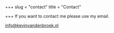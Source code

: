 +++
slug = "contact"
title = "Contact"

+++
If you want to contact me please use my email.

[info@kevinvandenbroek.nl](mailto:info@kevinvandenbroek.nl "email")